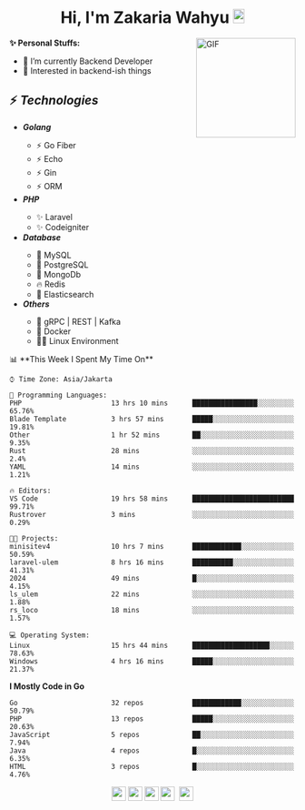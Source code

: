 <h1 align="center">Hi, I'm Zakaria Wahyu <img src="https://github.com/TheDudeThatCode/TheDudeThatCode/blob/master/Assets/Hi.gif" width="20px" height="25px"></h1>

<img align="right" alt="GIF" height="175px" src="https://www.nayakapratama.co.id/wp-content/uploads/2019/07/Website-Maintenance.gif" />

**✨ Personal Stuffs:**
- 🔭 I’m currently Backend Developer
- 🌱 Interested in backend-ish things

<h2>⚡ <i>Technologies</i></h2>
<ul>
<li><strong><i>Golang</i></strong></li>
  <ul>
    <li>⚡ Go Fiber</li>
    <li>⚡ Echo</li>
    <li>⚡ Gin</li>
    <li>⚡ ORM</li>
  </ul>
<li><strong><i>PHP</i></strong></li>
  <ul>
    <li>✨ Laravel</li>
    <li>✨ Codeigniter</li>
  </ul>
<li><strong><i>Database</i></strong></li>
  <ul>
    <li>🐬 MySQL</li>
    <li>🐘 PostgreSQL</li>
    <li>🍃 MongoDb</li>
    <li>🔥 Redis</li>
    <li>🔎 Elasticsearch</li>
  </ul>
  <li><strong><i>Others</i></strong></li>
  <ul>
    <li>💫 gRPC | REST | Kafka</li>
    <li>🐳 Docker</li>
    <li>👨‍💻 Linux Environment</li>
  </ul>
</ul>
<!--START_SECTION:waka-->
📊 **This Week I Spent My Time On** 

```text
⌚︎ Time Zone: Asia/Jakarta

💬 Programming Languages: 
PHP                      13 hrs 10 mins      ████████████████░░░░░░░░░   65.76% 
Blade Template           3 hrs 57 mins       █████░░░░░░░░░░░░░░░░░░░░   19.81% 
Other                    1 hr 52 mins        ██░░░░░░░░░░░░░░░░░░░░░░░   9.35% 
Rust                     28 mins             ░░░░░░░░░░░░░░░░░░░░░░░░░   2.4% 
YAML                     14 mins             ░░░░░░░░░░░░░░░░░░░░░░░░░   1.21%

🔥 Editors: 
VS Code                  19 hrs 58 mins      █████████████████████████   99.71% 
Rustrover                3 mins              ░░░░░░░░░░░░░░░░░░░░░░░░░   0.29%

🐱‍💻 Projects: 
minisitev4               10 hrs 7 mins       ████████████░░░░░░░░░░░░░   50.59% 
laravel-ulem             8 hrs 16 mins       ██████████░░░░░░░░░░░░░░░   41.31% 
2024                     49 mins             █░░░░░░░░░░░░░░░░░░░░░░░░   4.15% 
ls_ulem                  22 mins             ░░░░░░░░░░░░░░░░░░░░░░░░░   1.88% 
rs_loco                  18 mins             ░░░░░░░░░░░░░░░░░░░░░░░░░   1.57%

💻 Operating System: 
Linux                    15 hrs 44 mins      ███████████████████░░░░░░   78.63% 
Windows                  4 hrs 16 mins       █████░░░░░░░░░░░░░░░░░░░░   21.37%

```

**I Mostly Code in Go** 

```text
Go                       32 repos            ████████████░░░░░░░░░░░░░   50.79% 
PHP                      13 repos            █████░░░░░░░░░░░░░░░░░░░░   20.63% 
JavaScript               5 repos             ██░░░░░░░░░░░░░░░░░░░░░░░   7.94% 
Java                     4 repos             █░░░░░░░░░░░░░░░░░░░░░░░░   6.35% 
HTML                     3 repos             █░░░░░░░░░░░░░░░░░░░░░░░░   4.76%

```



<!--END_SECTION:waka-->

<p align="center">
<a href="https://www.linkedin.com/in/zakariawahyu" target="_blank"><img src="https://img.shields.io/badge/linkedin-%230077B5.svg?&style=for-the-badge&logo=linkedin&logoColor=white" height=25></a>
<a href="https://medium.com/@zakariawahyu" target="_blank"><img src="https://img.shields.io/badge/Medium-12100E?style=for-the-badge&logo=medium&logoColor=white" height=25></a>
<a href="https://medium.com/@zakariawahyu" target="_blank"><img src="https://img.shields.io/badge/Portfolio-2300843e?style=for-the-badge&logo=About.me&logoColor=white" height=25></a>
<a href="https://www.twitter.com/_zakariawahyu" target="_blank"><img src="https://img.shields.io/badge/twitter-%231DA1F2.svg?&style=for-the-badge&logo=twitter&logoColor=white" height=25></a> 
<a href="https://www.instagram.com/_zakariawahyu" target="_blank"><img src="https://img.shields.io/badge/instagram-%23E4405F.svg?&style=for-the-badge&logo=instagram&logoColor=white" height=25></a>
